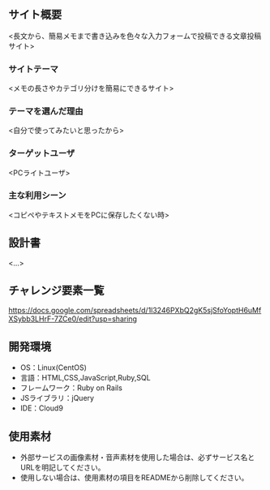 # <BAAMO>

## サイト概要
<長文から、簡易メモまで書き込みを色々な入力フォームで投稿できる文章投稿サイト>

### サイトテーマ
<メモの長さやカテゴリ分けを簡易にできるサイト>

### テーマを選んだ理由
<自分で使ってみたいと思ったから>

### ターゲットユーザ
<PCライトユーザ>

### 主な利用シーン
<コピペやテキストメモをPCに保存したくない時>

## 設計書
<...>

## チャレンジ要素一覧
<https://docs.google.com/spreadsheets/d/1l3246PXbQ2gK5sjSfoYoptH6uMfXSybb3LHrF-7ZCe0/edit?usp=sharing>

## 開発環境
- OS：Linux(CentOS)
- 言語：HTML,CSS,JavaScript,Ruby,SQL
- フレームワーク：Ruby on Rails
- JSライブラリ：jQuery
- IDE：Cloud9

## 使用素材
- 外部サービスの画像素材・音声素材を使用した場合は、必ずサービス名とURLを明記してください。
- 使用しない場合は、使用素材の項目をREADMEから削除してください。
